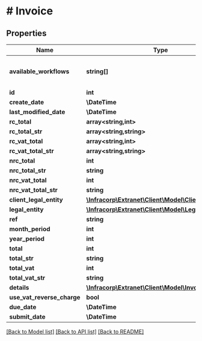 # # Invoice

## Properties

Name | Type | Description | Notes
------------ | ------------- | ------------- | -------------
**available_workflows** | **string[]** | liste des processus disponible pour l&#39;objet | [optional]
**id** | **int** |  | [optional]
**create_date** | **\DateTime** |  | [optional]
**last_modified_date** | **\DateTime** |  | [optional]
**rc_total** | **array<string,int>** |  | [optional]
**rc_total_str** | **array<string,string>** |  | [optional]
**rc_vat_total** | **array<string,int>** |  | [optional]
**rc_vat_total_str** | **array<string,string>** |  | [optional]
**nrc_total** | **int** |  | [optional]
**nrc_total_str** | **string** |  | [optional]
**nrc_vat_total** | **int** |  | [optional]
**nrc_vat_total_str** | **string** |  | [optional]
**client_legal_entity** | [**\Infracorp\Extranet\Client\Model\ClientLegalEntity**](ClientLegalEntity.md) |  | [optional]
**legal_entity** | [**\Infracorp\Extranet\Client\Model\LegalEntity**](LegalEntity.md) |  | [optional]
**ref** | **string** |  | [optional]
**month_period** | **int** |  | [optional]
**year_period** | **int** |  | [optional]
**total** | **int** |  | [optional]
**total_str** | **string** |  | [optional]
**total_vat** | **int** |  | [optional]
**total_vat_str** | **string** |  | [optional]
**details** | [**\Infracorp\Extranet\Client\Model\InvoiceDetail[]**](InvoiceDetail.md) |  | [optional]
**use_vat_reverse_charge** | **bool** |  | [optional]
**due_date** | **\DateTime** |  | [optional]
**submit_date** | **\DateTime** |  | [optional]

[[Back to Model list]](../../README.md#models) [[Back to API list]](../../README.md#endpoints) [[Back to README]](../../README.md)
